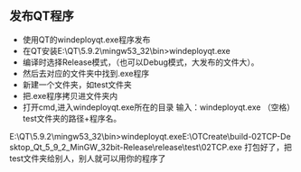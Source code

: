 ## 发布QT程序
- 使用QT的windeployqt.exe程序发布
- 在QT安装E:\QT\5.9.2\mingw53_32\bin>windeployqt.exe
- 编译时选择Release模式，（也可以Debug模式，大发布的文件大）。
- 然后去对应的文件夹中找到.exe程序
- 新建一个文件夹，如test文件夹
- 把.exe程序拷贝进文件夹内
- 打开cmd,进入windeployqt.exe所在的目录
输入：windeployqt.exe （空格）test文件夹的路径+程序名。  

E:\QT\5.9.2\mingw53_32\bin>windeployqt.exeE:\OTCreate\build-02TCP-De
sktop_Qt_5_9_2_MinGW_32bit-Release\release\test\02TCP.exe
        打包好了，把test文件夹给别人，别人就可以用你的程序了